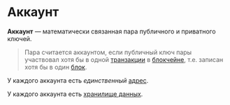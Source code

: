 # Аккаунт

**Аккаунт** — математически связанная пара публичного и приватного ключей.

> Пара считается аккаунтом, если публичный ключ пары участвовал хотя бы в одной [транзакции](/blockchain/transaction.md) в [блокчейне](/blockchain/blockchain.md), т.е. записан хотя бы в один [блок](/blockchain/block.md).

У каждого аккаунта есть _единственный_ [адрес](/blockchain/address.md).

У каждого аккаунта есть [хранилище данных](/blockchain/account-data-storage.md).
